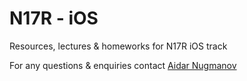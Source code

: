 # N17R - iOS

Resources, lectures & homeworks for N17R iOS track

For any questions & enquiries contact [Aidar Nugmanov](https://t.me/nugmanoff)
